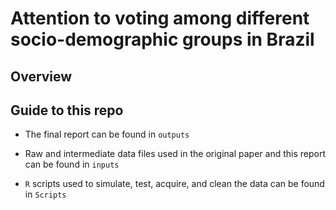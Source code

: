 # Attention to voting among different socio-demographic groups in Brazil

## Overview



## Guide to this repo

-   The final report can be found in `outputs`

-   Raw and intermediate data files used in the original paper and this report can be found in `inputs`

-   `R` scripts used to simulate, test, acquire, and clean the data can be found in `Scripts`
